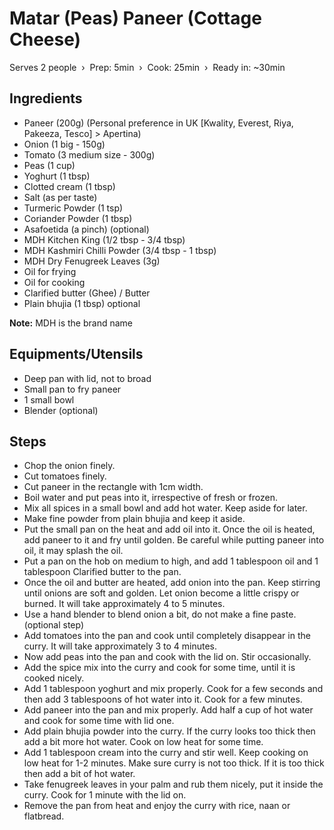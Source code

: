 # Matar (Peas) Paneer (Cottage Cheese)

Serves 2 people  ›  Prep: 5min  ›  Cook: 25min  ›  Ready in: ~30min

## Ingredients

- Paneer (200g) (Personal preference in UK [Kwality, Everest, Riya, Pakeeza, Tesco] > Apertina)
- Onion (1 big - 150g)
- Tomato (3 medium size - 300g)
- Peas (1 cup)
- Yoghurt (1 tbsp)
- Clotted cream (1 tbsp)
- Salt (as per taste)
- Turmeric Powder (1 tsp)
- Coriander Powder (1 tbsp)
- Asafoetida (a pinch) (optional)
- MDH Kitchen King (1/2 tbsp - 3/4 tbsp)
- MDH Kashmiri Chilli Powder (3/4 tbsp - 1 tbsp)
- MDH Dry Fenugreek Leaves (3g)
- Oil for frying
- Oil for cooking
- Clarified butter (Ghee) / Butter
- Plain bhujia (1 tbsp) optional

**Note:** MDH is the brand name

## Equipments/Utensils

- Deep pan with lid, not to broad
- Small pan to fry paneer
- 1 small bowl
- Blender (optional)

## Steps

- Chop the onion finely.
- Cut tomatoes finely.
- Cut paneer in the rectangle with 1cm width.
- Boil water and put peas into it, irrespective of fresh or frozen.
- Mix all spices in a small bowl and add hot water. Keep aside for later.
- Make fine powder from plain bhujia and keep it aside.
- Put the small pan on the heat and add oil into it. Once the oil is heated, add paneer to it and fry until golden. Be careful while putting paneer into oil, it may splash the oil.
- Put a pan on the hob on medium to high, and add 1 tablespoon oil and 1 tablespoon Clarified butter to the pan.
- Once the oil and butter are heated, add onion into the pan. Keep stirring until onions are soft and golden. Let onion become a little crispy or burned. It will take approximately 4 to 5 minutes.
- Use a hand blender to blend onion a bit, do not make a fine paste. (optional step)
- Add tomatoes into the pan and cook until completely disappear in the curry. It will take approximately 3 to 4 minutes.
- Now add peas into the pan and cook with the lid on. Stir occasionally.
- Add the spice mix into the curry and cook for some time, until it is cooked nicely.
- Add 1 tablespoon yoghurt and mix properly. Cook for a few seconds and then add 3 tablespoons of hot water into it. Cook for a few minutes.
- Add paneer into the pan and mix properly. Add half a cup of hot water and cook for some time with lid one.
- Add plain bhujia powder into the curry. If the curry looks too thick then add a bit more hot water. Cook on low heat for some time.
- Add 1 tablespoon cream into the curry and stir well. Keep cooking on low heat for 1-2 minutes. Make sure curry is not too thick. If it is too thick then add a bit of hot water.
- Take fenugreek leaves in your palm and rub them nicely, put it inside the curry. Cook for 1 minute with the lid on.
- Remove the pan from heat and enjoy the curry with rice, naan or flatbread.

